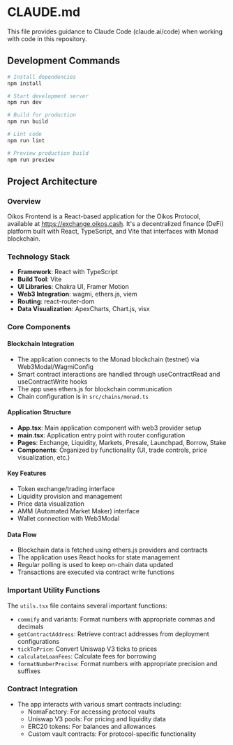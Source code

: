 # CLAUDE.md

This file provides guidance to Claude Code (claude.ai/code) when working with code in this repository.

## Development Commands

```bash
# Install dependencies
npm install

# Start development server
npm run dev

# Build for production
npm run build

# Lint code
npm run lint

# Preview production build
npm run preview
```

## Project Architecture

### Overview
Oikos Frontend is a React-based application for the Oikos Protocol, available at https://exchange.oikos.cash. It's a decentralized finance (DeFi) platform built with React, TypeScript, and Vite that interfaces with Monad blockchain.

### Technology Stack
- **Framework**: React with TypeScript
- **Build Tool**: Vite
- **UI Libraries**: Chakra UI, Framer Motion
- **Web3 Integration**: wagmi, ethers.js, viem
- **Routing**: react-router-dom
- **Data Visualization**: ApexCharts, Chart.js, visx

### Core Components

#### Blockchain Integration
- The application connects to the Monad blockchain (testnet) via Web3Modal/WagmiConfig
- Smart contract interactions are handled through useContractRead and useContractWrite hooks
- The app uses ethers.js for blockchain communication
- Chain configuration is in `src/chains/monad.ts`

#### Application Structure
- **App.tsx**: Main application component with web3 provider setup
- **main.tsx**: Application entry point with router configuration
- **Pages**: Exchange, Liquidity, Markets, Presale, Launchpad, Borrow, Stake
- **Components**: Organized by functionality (UI, trade controls, price visualization, etc.)

#### Key Features
- Token exchange/trading interface
- Liquidity provision and management
- Price data visualization
- AMM (Automated Market Maker) interface
- Wallet connection with Web3Modal

#### Data Flow
- Blockchain data is fetched using ethers.js providers and contracts
- The application uses React hooks for state management
- Regular polling is used to keep on-chain data updated
- Transactions are executed via contract write functions

### Important Utility Functions
The `utils.tsx` file contains several important functions:
- `commify` and variants: Format numbers with appropriate commas and decimals
- `getContractAddress`: Retrieve contract addresses from deployment configurations
- `tickToPrice`: Convert Uniswap V3 ticks to prices
- `calculateLoanFees`: Calculate fees for borrowing
- `formatNumberPrecise`: Format numbers with appropriate precision and suffixes

### Contract Integration
- The app interacts with various smart contracts including:
  - NomaFactory: For accessing protocol vaults
  - Uniswap V3 pools: For pricing and liquidity data
  - ERC20 tokens: For balances and allowances
  - Custom vault contracts: For protocol-specific functionality